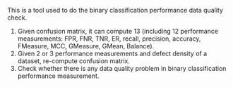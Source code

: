 This is a tool used to do the binary classification performance data quality check.
1. Given confusion matrix,  it can compute 13 (including 12 performance measurements: FPR, FNR, TNR, ER, recall, precision, accuracy, FMeasure, MCC, GMeasure, GMean, Balance).
2. Given 2 or 3 performance measurements and defect density of a dataset, re-compute confusion matrix.
3. Check whether there is any data quality problem in binary classification performance measurement.
